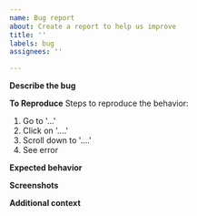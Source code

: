 ```yaml
---
name: Bug report
about: Create a report to help us improve
title: ''
labels: bug
assignees: ''

---
```


**Describe the bug**
<!-- Add a clear and concise description of what the bug is. -->

**To Reproduce**
Steps to reproduce the behavior:
1. Go to '...'
2. Click on '....'
3. Scroll down to '....'
4. See error

**Expected behavior**
<!-- A clear and concise description of what you expected to happen. -->

**Screenshots**
<!-- If applicable, add screenshots to help explain your problem.  If not, delete the section. -->

**Additional context**
<!-- Add any other context about the problem here. -->
